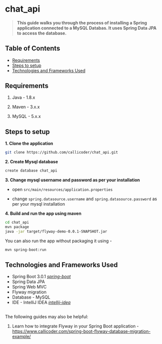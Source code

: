# chat_api
> #### This guide walks you through the process of installing a Spring application connected to a MySQL Databas. It uses Spring Data JPA to access the database.

## Table of Contents
* [Requirements](#Requirements)
* [Steps to setup](#Steps-to-setup)
* [Technologies and Frameworks Used](#technologies-and-frameworks-used)

## Requirements
1. Java - 1.8.x

2. Maven - 3.x.x

3. MySQL - 5.x.x

## Steps to setup
**1. Clone the application**

```bash
git clone https://github.com/callicoder/chat_api.git
```

**2. Create Mysql database**
```bash
create database chat_api
```

**3. Change mysql username and password as per your installation**

+ open `src/main/resources/application.properties`

+ change `spring.datasource.username` and `spring.datasource.password` as per your mysql installation

**4. Build and run the app using maven**

```bash
cd chat_api
mvn package
java -jar target/flyway-demo-0.0.1-SNAPSHOT.jar
```

You can also run the app without packaging it using -

```bash
mvn spring-boot:run
```

## Technologies and Frameworks Used
- Spring Boot 3.0.1 [_spring-boot_](https://spring.io/projects/spring-boot)
- Spring Data JPA
- Spring Web MVC
- Flyway migration
- Database - MySQL
- IDE - IntelliJ IDEA [_intellij-idea_](https://www.jetbrains.com/)

## 
The following guides may also be helpful:

1. Learn how to integrate Flyway in your Spring Boot application - https://www.callicoder.com/spring-boot-flyway-database-migration-example/

